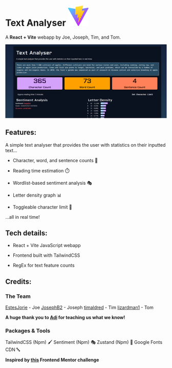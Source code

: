 # Text Analyser ![](public\vite.svg)

A **React + Vite** webapp by Joe, Joseph, Tim, and Tom.

![Image of the webpage](public\image.png)

## Features:

A simple text analyser that provides the user with statistics on their inputted text...

- Character, word, and sentence counts 🧮

- Reading time estimation ⏱️

- Wordlist-based sentiment analysis 🎭

- Letter density graph 📊

- Toggleable character limit 🛑

...all in real time!

## Tech details:

+ React + Vite JavaScript webapp

+ Frontend built with TailwindCSS

+ RegEx for text feature counts

## Credits:

### The Team

[EstesJorie](https://github.com/EstesJorie) - Joe
[JosephB2](https://github.com/JosephB2) - Joseph
[timaldred](https://github.com/timaldred) - Tim
[lizardman1](https://github.com/lizardman1) - Tom

**A huge thank you to [Adi](https://github.com/adityar15) for teaching us what we know!**

### Packages & Tools

TailwindCSS (Npm) 🖌️
Sentiment (Npm) 🎭
Zustand (Npm) 🐻
Google Fonts CDN 🔤

**Inspired by [this](https://www.frontendmentor.io/challenges/character-counter-znSgeWs_i6) Frontend Mentor challenge**
